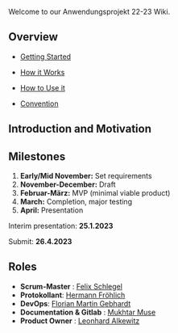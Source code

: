 Welcome to our Anwendungsprojekt 22-23 Wiki.

## Overview
- [Getting Started](https://gitlab.uni-ulm.de/groups/se-anwendungsprojekt-22-23/-/wikis/Getting-Started)
- [How it Works](https://gitlab.uni-ulm.de/groups/se-anwendungsprojekt-22-23/-/wikis/How-it-Works)
- [How to Use it](https://gitlab.uni-ulm.de/groups/se-anwendungsprojekt-22-23/-/wikis/How-to-Use-it)

- [Convention](https://gitlab.uni-ulm.de/groups/se-anwendungsprojekt-22-23/-/wikis/Convention)

## Introduction and Motivation

## Milestones 
 1. **Early/Mid November:** Set requirements
 2. **November-December:** Draft
 3. **Februar-März:** MVP (minimal viable product)
 4. **March:** Completion, major testing
 5. **April:** Presentation 
 
Interim presentation: **25.1.2023**

Submit: **26.4.2023**

## Roles 
- **Scrum-Master** : [Felix Schlegel](@npz16)
- **Protokollant**: [Hermann Fröhlich](@xhw97)
- **DevOps**: [Florian Martin Gebhardt](@nck73)
- **Documentation & Gitlab** : [Mukhtar Muse](@tca87)
- **Product Owner** : [Leonhard Alkewitz](@kjy97)